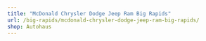 ```yaml
---
title: "McDonald Chrysler Dodge Jeep Ram Big Rapids"
url: /big-rapids/mcdonald-chrysler-dodge-jeep-ram-big-rapids/
shop: Autohaus
---
```

